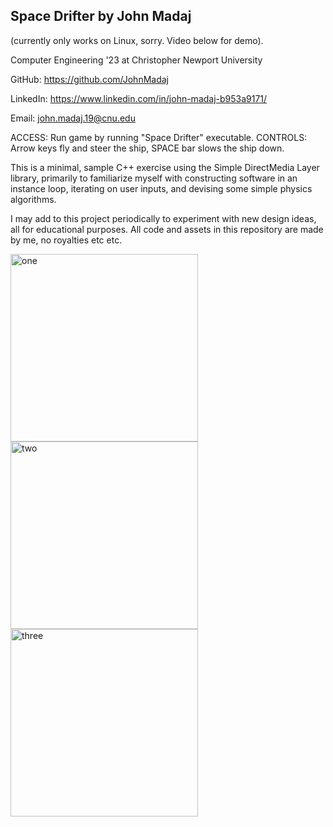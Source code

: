## Space Drifter by John Madaj
(currently only works on Linux, sorry. Video below for demo).

Computer Engineering '23 at Christopher Newport University

GitHub: https://github.com/JohnMadaj

LinkedIn: https://www.linkedin.com/in/john-madaj-b953a9171/

Email: john.madaj.19@cnu.edu

ACCESS: Run game by running "Space Drifter" executable.
CONTROLS: Arrow keys fly and steer the ship, SPACE bar slows the ship down.

This is a minimal, sample C++ exercise using the Simple DirectMedia Layer library, primarily to familiarize myself with constructing software in an instance loop, iterating on user inputs, and devising some simple physics algorithms.

I may add to this project periodically to experiment with new design ideas, all for educational purposes.
All code and assets in this repository are made by me, no royalties etc etc.

<img src="https://user-images.githubusercontent.com/83408469/149032887-2e71a627-93d9-49df-8047-8331fa74f862.png" alt="one" width="300"/> <img src="https://user-images.githubusercontent.com/83408469/149033066-bf587b02-7ecb-44f7-b68d-b31e75f6ee5d.png" alt="two" width="300"/>
<img src="https://user-images.githubusercontent.com/83408469/149033106-b1e6b6f3-a1ac-472a-9233-fdcd32070616.png" alt="three" width="300"/>
